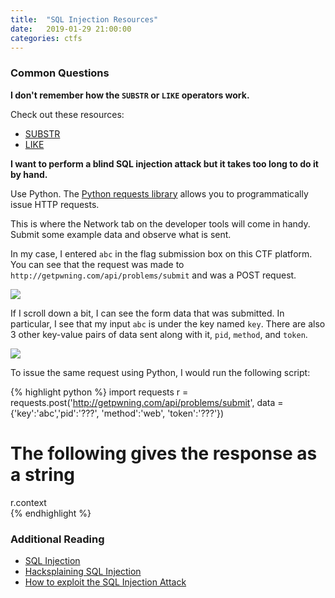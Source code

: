 ```yaml
---
title:  "SQL Injection Resources"
date:   2019-01-29 21:00:00
categories: ctfs
---
```


### Common Questions

**I don't remember how the `SUBSTR` or `LIKE` operators work.**

Check out these resources:
* [SUBSTR](https://www.w3schools.com/sql/func_mysql_substr.asp)
* [LIKE](https://www.w3schools.com/sql/sql_like.asp)

**I want to perform a blind SQL injection attack but it takes too long to do it by hand.**

Use Python. The [Python requests library](http://docs.python-requests.org/en/master/user/quickstart/)
allows you to programmatically issue HTTP requests.

This is where the Network tab on the developer tools will come in handy. Submit some example 
data and observe what is sent.

In my case, I entered `abc` in the flag submission box on this CTF platform. You can see that
the request was made to `http://getpwning.com/api/problems/submit` and was a POST request.

![](/img/minictf_network01.png)

If I scroll down a bit, I can see the form data that was submitted. In particular, I see that
my input `abc` is under the key named `key`. There are also 3 other key-value pairs of data
sent along with it, `pid`, `method`, and `token`.

![](/img/minictf_network02.png)

To issue the same request using Python, I would run the following script:

{% highlight python %}
import requests
r = requests.post('http://getpwning.com/api/problems/submit', data = {'key':'abc','pid':'???', 'method':'web', 'token':'???'})

# The following gives the response as a string
r.context     
{% endhighlight %}

### Additional Reading

* [SQL Injection](https://www.owasp.org/index.php/SQL_Injection)
* [Hacksplaining SQL Injection](https://www.hacksplaining.com/exercises/sql-injection)
* [How to exploit the SQL Injection Attack](https://sqlzoo.net/hack/)
